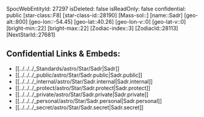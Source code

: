 ﻿---
location: [40.26,54.45,800]
type: Star
tags:
- astro/Star

---
SpocWebEntityId: 27297
isDeleted: false
isReadOnly: false
confidential: public
[star-class::F8]
[star-class-id::28190]
[Mass-sol::]
[name::Sadr]
[geo-alt::800]
[geo-lon::-54.45]
[geo-lat::40.26]
[geo-lon-v::0]
[geo-lat-v::0]
[bright-min::22]
[bright-max::22]
[Zodiac-index::3]
[ZodiacId::28113]
[NextStarId::27681]



## Confidential Links & Embeds: 
- [[../../../_Standards/astro/Star/Sadr|Sadr]] 
- [[../../../_public/astro/Star/Sadr.public|Sadr.public]] 
- [[../../../_internal/astro/Star/Sadr.internal|Sadr.internal]] 
- [[../../../_protect/astro/Star/Sadr.protect|Sadr.protect]] 
- [[../../../_private/astro/Star/Sadr.private|Sadr.private]] 
- [[../../../_personal/astro/Star/Sadr.personal|Sadr.personal]] 
- [[../../../_secret/astro/Star/Sadr.secret|Sadr.secret]] 
